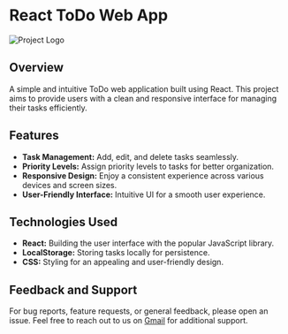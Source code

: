 # React ToDo Web App

![Project Logo](link_to_your_logo_image)

## Overview

A simple and intuitive ToDo web application built using React. This project aims to provide users with a clean and responsive interface for managing their tasks efficiently.

## Features

- **Task Management:** Add, edit, and delete tasks seamlessly.
- **Priority Levels:** Assign priority levels to tasks for better organization.
- **Responsive Design:** Enjoy a consistent experience across various devices and screen sizes.
- **User-Friendly Interface:** Intuitive UI for a smooth user experience.

## Technologies Used

- **React:** Building the user interface with the popular JavaScript library.
- **LocalStorage:** Storing tasks locally for persistence.
- **CSS:** Styling for an appealing and user-friendly design.

## Feedback and Support

For bug reports, feature requests, or general feedback, please open an issue. Feel free to reach out to us on [Gmail](ashish23bisht@gmail.com) for additional support.
